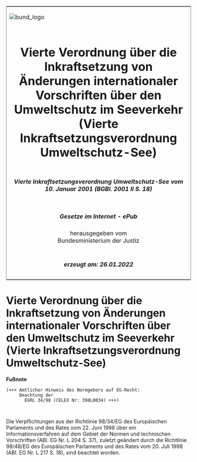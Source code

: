 <span id="DECKBLATT.html"></span>

<table border="0" frame="border" width="100%">

<tr valign="top">

<td align="left">

![bund\_logo](BfJ_2021_Web_de_de.gif)

</td>

<td align="right">

 

</td>

</tr>

<tr align="center" valign="middle">

<td colspan="2">

# Vierte Verordnung über die Inkraftsetzung von Änderungen internationaler Vorschriften über den Umweltschutz im Seeverkehr (Vierte Inkraftsetzungsverordnung Umweltschutz-See)

</td>

</tr>

<tr align="center" valign="middle">

<td colspan="2">

##### Vierte Inkraftsetzungsverordnung Umweltschutz-See vom 10. Januar 2001 (BGBl. 2001 II S. 18)

</td>

</tr>

<tr align="center" valign="middle">

<td colspan="2">

  
  

##### Gesetze im Internet - ePub  
  
herausgegeben vom  
Bundesministerium der Justiz

</td>

</tr>

<tr align="center" valign="bottom">

<td colspan="2">

  
  

##### erzeugt am: 26.01.2022

</td>

</tr>

</table>

<span id="BJNR001820001.html"></span>

# Vierte Verordnung über die Inkraftsetzung von Änderungen internationaler Vorschriften über den Umweltschutz im Seeverkehr (Vierte Inkraftsetzungsverordnung Umweltschutz-See)

<div>

  
**Fußnote**

<div class="jnhtml">

<div>

<div class="jurAbsatz">

  

``` 
(+++ Amtlicher Hinweis des Normgebers auf EG-Recht:
     Beachtung der
       EGRL 34/98 (CELEX Nr: 398L0034) +++)

 
```

Die Verpflichtungen aus der Richtlinie 98/34/EG des Europäischen
Parlaments und des Rates vom 22. Juni 1998 über ein
Informationsverfahren auf dem Gebiet der Normen und technischen
Vorschriften (ABl. EG Nr. L 204 S. 37), zuletzt geändert durch die
Richtlinie 98/48/EG des Europäischen Parlaments und des Rates vom 20.
Juli 1998 (ABl. EG Nr. L 217 S. 18), sind beachtet worden.

</div>

</div>

</div>

</div>
